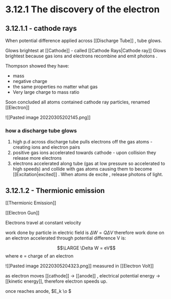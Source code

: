 # 3.12.1 The discovery of the electron

## 3.12.1.1 - cathode rays
When potential difference applied across [[Discharge Tube]] , tube glows. 

Glows brightest at [[Cathode]] - called [[Cathode Rays|Cathode ray]] 
Glows brightest because gas ions and electrons recombine and emit photons .

Thompson showed they have:
- mass 
- negative charge 
- the same properties no matter what gas
- Very large charge to mass ratio

Soon concluded all atoms contained cathode ray particles, renamed [[Electron]]


![[Pasted image 20220305202145.png]]

### how a discharge tube glows
1) high p.d across discharge tube pulls electrons off the gas atoms - creating ions and electron pairs
2) positive gas ions accelerated towards cathode - upon collision they release more electrons
3) electrons accelerated along tube (gas at low pressure so accelerated to high speeds) and collide with gas atoms causing them to become [[Excitation|excited]] . When atoms de excite , release photons of light.

## 3.12.1.2 - Thermionic emission
[[Thermionic Emission]]

[[Electron Gun]]

Electrons travel at constant velocity

work done by particle in electric field is $\Delta W = Q \Delta V$ therefore work done on an electron accelerated through potential difference V is:

$$\LARGE \Delta W = eV$$
where e = charge of an electron

![[Pasted image 20220305204323.png]]
measured in [[Electron Volt]]

as electron moves [[cathode]] -> [[anode]] , electrical potential energy -> [[kinetic energy]], therefore electron speeds up.

once reaches anode, $E_k \o $